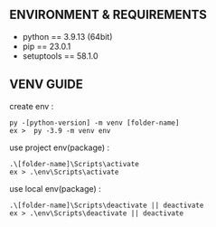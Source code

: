 ## ENVIRONMENT & REQUIREMENTS
- python == 3.9.13 (64bit)
- pip == 23.0.1
- setuptools == 58.1.0

## VENV GUIDE
create env : 

    py -[python-version] -m venv [folder-name]
    ex >  py -3.9 -m venv env

use project env(package) : 

    .\[folder-name]\Scripts\activate
    ex > .\env\Scripts\activate

use local env(package) : 

    .\[folder-name]\Scripts\deactivate || deactivate
    ex > .\env\Scripts\deactivate || deactivate